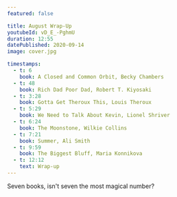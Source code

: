 ```yaml
---
featured: false

title: August Wrap-Up
youtubeId: vD_E_-PghmU
duration: 12:55
datePublished: 2020-09-14
image: cover.jpg

timestamps:
  - t: 6
    book: A Closed and Common Orbit, Becky Chambers
  - t: 48
    book: Rich Dad Poor Dad, Robert T. Kiyosaki
  - t: 3:28
    book: Gotta Get Theroux This, Louis Theroux
  - t: 5:29
    book: We Need to Talk About Kevin, Lionel Shriver
  - t: 6:24
    book: The Moonstone, Wilkie Collins
  - t: 7:21
    book: Summer, Ali Smith
  - t: 9:59
    book: The Biggest Bluff, Maria Konnikova
  - t: 12:12
    text: Wrap-up
---
```


Seven books, isn't seven the most magical number?
